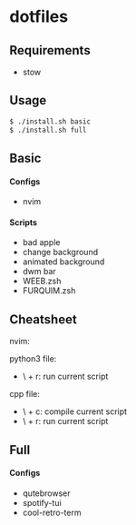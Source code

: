 # dotfiles
## Requirements

* stow

## Usage

```bash
$ ./install.sh basic
$ ./install.sh full
```
## Basic

#### Configs

* nvim

#### Scripts

* bad apple
* change background
* animated background
* dwm bar
* WEEB.zsh
* FURQUIM.zsh

## Cheatsheet

nvim:

python3 file:
* \ + r: run current script

cpp file:
* \ + c: compile current script
* \ + r: run current script

## Full

#### Configs

* qutebrowser
* spotify-tui
* cool-retro-term
